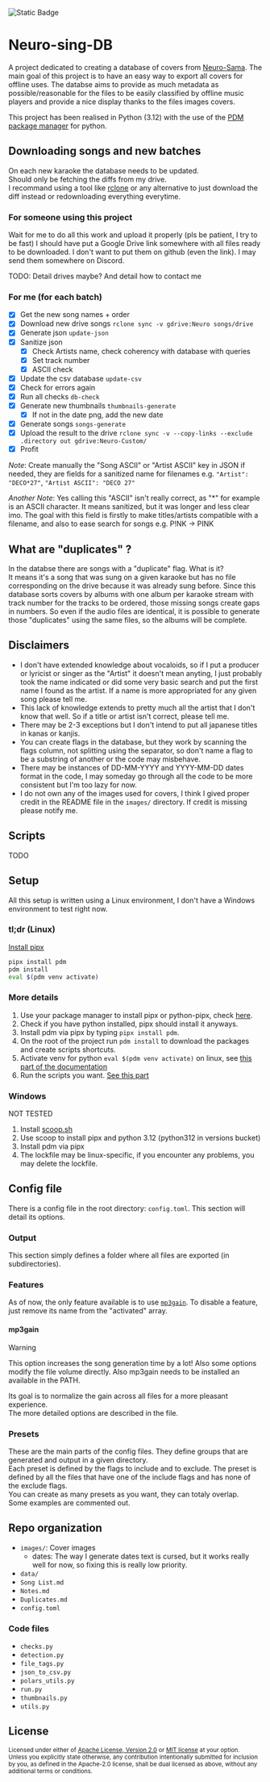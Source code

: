 
![Static Badge](https://img.shields.io/badge/latest-2025%2007%2009-a)
# Neuro-sing-DB
A project dedicated to creating a database of covers from [Neuro-Sama](https://en.wikipedia.org/wiki/Neuro-sama).
The main goal of this project is to have an easy way to export all covers for offline uses.
The databse aims to provide as much metadata as possible/reasonable for the files to be easily classified by offline music players and provide a nice display thanks to the files images covers.

This project has been realised in Python (3.12) with the use of the [PDM package manager](https://pdm-project.org) for python.

## Downloading songs and new batches
On each new karaoke the database needs to be updated.\
Should only be fetching the diffs from my drive.\
I recommand using a tool like [rclone](https://rclone.org/) or any alternative to just download the diff instead or redownloading everything everytime.

### For someone using this project
Wait for me to do all this work and upload it properly (pls be patient, I try to be fast)
I should have put a Google Drive link somewhere with all files ready to be downloaded. I don't want to put them on github (even the link). I may send them somewhere on Discord.

TODO: Detail drives maybe? And detail how to contact me

### For me (for each batch)
- [x] Get the new song names + order
- [x] Download new drive songs `rclone sync -v gdrive:Neuro songs/drive`
- [x] Generate json `update-json`
- [x] Sanitize json
  - [x] Check Artists name, check coherency with database with queries
  - [x] Set track number
  - [x] ASCII check
- [x] Update the csv database `update-csv`
- [x] Check for errors again
- [x] Run all checks `db-check`
- [x] Generate new thumbnails `thumbnails-generate`
  - [x] If not in the date png, add the new date
- [x] Generate songs `songs-generate`
- [x] Upload the result to the drive `rclone sync -v --copy-links --exclude .directory out gdrive:Neuro-Custom/`
- [x] Profit

*Note*: Create manually the "Song ASCII" or "Artist ASCII" key in JSON if needed, they are fields for a sanitized name for filenames e.g. `"Artist": "DECO*27"`, `"Artist ASCII": "DECO 27"`

*Another Note*: Yes calling this "ASCII" isn't really correct, as "*" for example is an ASCII character. It means sanitized, but it was longer and less clear imo. The goal with this field is firstly to make titles/artists compatible with a filename, and also to ease search for songs e.g. P!NK -> PINK

## What are "duplicates" ?
In the databse there are songs with a "duplicate" flag. What is it?\
It means it's a song that was sung on a given karaoke but has no file corresponding on the drive because it was already sung before.
Since this database sorts covers by albums with one album per karaoke stream with track number for the tracks to be ordered, those missing songs create gaps in numbers.
So even if the audio files are identical, it is possible to generate those "duplicates" using the same files, so the albums will be complete.

## Disclaimers
- I don't have extended knowledge about vocaloids, so if I put a producer or lyricist or singer as the "Artist" it doesn't mean anyting, I just probably took the name indicated or did some very basic search and put the first name I found as the artist. If a name is more appropriated for any given song please tell me.
- This lack of knowledge extends to pretty much all the artist that I don't know that well. So if a title or artist isn't correct, please tell me.
- There may be 2-3 exceptions but I don't intend to put all japanese titles in kanas or kanjis.
- You can create flags in the database, but they work by scanning the flags column, not splitting using the separator, so don't name a flag to be a substring of another or the code may misbehave.
- There may be instances of DD-MM-YYYY and YYYY-MM-DD dates format in the code, I may someday go through all the code to be more consistent but I'm too lazy for now.
- I do not own any of the images used for covers, I think I gived proper credit in the README file in the `images/` directory. If credit is missing please notify me.


## Scripts
TODO

## Setup
All this setup is written using a Linux environment, I don't have a Windows environment to test right now.
### tl;dr (Linux)
[Install pipx](https://pipx.pypa.io/stable/installation/)
```bash
pipx install pdm
pdm install
eval $(pdm venv activate)
```

### More details
1. Use your package manager to install pipx or python-pipx, check [here](https://pipx.pypa.io/stable/installation/).
2. Check if you have python installed, pipx should install it anyways.
3. Install pdm via pipx by typing `pipx install pdm`.
4. On the root of the project run `pdm install` to download the packages and create scripts shortcuts.
5. Activate venv for python `eval $(pdm venv activate)` on linux, see [this part of the documentation](https://pdm-project.org/en/latest/usage/venv/#activate-a-virtualenv)
6. Run the scripts you want. [See this part](#scripts)

### Windows
NOT TESTED

1. Install [scoop.sh](https://scoop.sh/)
2. Use scoop to install pipx and python 3.12 (python312 in versions bucket)
3. Install pdm via pipx
4. The lockfile may be linux-specific, if you encounter any problems, you may delete the lockfile.

## Config file
There is a config file in the root directory: `config.toml`. This section will detail its options.

### Output
This section simply defines a folder where all files are exported (in subdirectories).

### Features
As of now, the only feature available is to use [`mp3gain`](https://mp3gain.sourceforge.net). To disable a feature, just remove its name from the "activated" array.
#### mp3gain
> [!WARNING]
> This option increases the song generation time by a lot! Also some options modify the file volume directly. Also mp3gain needs to be installed an available in the PATH.

Its goal is to normalize the gain across all files for a more pleasant experience.\
The more detailed options are described in the file.

### Presets
These are the main parts of the config files. They define groups that are generated and output in a given directory.\
Each preset is defined by the flags to include and to exclude. The preset is defined by all the files that have one of the include flags and has none of the exclude flags.\
You can create as many presets as you want, they can totaly overlap.\
Some examples are commented out.


## Repo organization
- `images/`: Cover images
  - dates: The way I generate dates text is cursed, but it works really well for now, so fixing this is really low priority.
- `data/`
- `Song List.md`
- `Notes.md`
- `Duplicates.md`
- `config.toml`

### Code files
- `checks.py`
- `detection.py`
- `file_tags.py`
- `json_to_csv.py`
- `polars_utils.py`
- `run.py`
- `thumbnails.py`
- `utils.py`

## License
<sup>
Licensed under either of <a href="LICENSE-APACHE">Apache License, Version
2.0</a> or <a href="LICENSE-MIT">MIT license</a> at your option.
</sup>

<br>

<sub>
Unless you explicitly state otherwise, any contribution intentionally submitted
for inclusion by you, as defined in the Apache-2.0 license, shall be
dual licensed as above, without any additional terms or conditions.
</sub>
